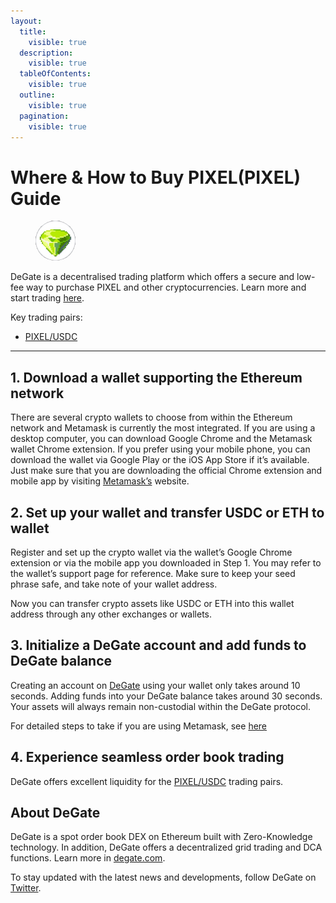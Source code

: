 ```yaml
---
layout:
  title:
    visible: true
  description:
    visible: true
  tableOfContents:
    visible: true
  outline:
    visible: true
  pagination:
    visible: true
---
```


# Where & How to Buy PIXEL(PIXEL) Guide

<figure><img src="../.gitbook/assets/pixel_0x3429d03c6f7521aec737a0bbf2e5ddcef2c3ae311716284485491.jpg" alt="PIXEL" width="64" style="border-radius: 50%;"><figcaption></figcaption></figure>

DeGate is a decentralised trading platform which offers a secure and low-fee way to purchase PIXEL and other cryptocurrencies. Learn more and start trading [here](https://app.degate.com/trade/USDC/0x3429d03c6f7521aec737a0bbf2e5ddcef2c3ae31?utm_source=howtobuy).&#x20;

Key trading pairs:

* [PIXEL/USDC](https://app.degate.com/trade/USDC/0x3429d03c6f7521aec737a0bbf2e5ddcef2c3ae31?utm_source=howtobuy)

***

## 1. Download a wallet supporting the Ethereum network

There are several crypto wallets to choose from within the Ethereum network and Metamask is currently the most integrated. If you are using a desktop computer, you can download Google Chrome and the Metamask wallet Chrome extension. If you prefer using your mobile phone, you can download the wallet via Google Play or the iOS App Store if it’s available. Just make sure that you are downloading the official Chrome extension and mobile app by visiting [Metamask’s](https://metamask.io/) website.

## 2. Set up your wallet and transfer USDC or ETH to wallet

Register and set up the crypto wallet via the wallet’s Google Chrome extension or via the mobile app you downloaded in Step 1. You may refer to the wallet’s support page for reference. Make sure to keep your seed phrase safe, and take note of your wallet address.&#x20;

Now you can transfer crypto assets like USDC or ETH into this wallet address through any other exchanges or wallets.

## 3. Initialize a DeGate account and add funds to DeGate balance

Creating an account on [DeGate](https://app.degate.com/?utm_source=PIXEL_howtobuy) using your wallet only takes around 10 seconds. Adding funds into your DeGate balance takes around 30 seconds. Your assets will always remain non-custodial within the DeGate protocol.

For detailed steps to take if you are using Metamask, see [here](https://docs.degate.com/v/product_en/main-features/wallet-connectivity/metamask)

## 4. Experience seamless order book trading

DeGate offers excellent liquidity for the [PIXEL/USDC](https://app.degate.com/trade/USDC/0x3429d03c6f7521aec737a0bbf2e5ddcef2c3ae31?utm_source=howtobuy) trading pairs.&#x20;

## About DeGate

DeGate is a spot order book DEX on Ethereum built with Zero-Knowledge technology. In addition, DeGate offers a decentralized grid trading and DCA functions.  Learn more in [degate.com](https://degate.com/?utm_source=PIXEL_howtobuy).

To stay updated with the latest news and developments, follow DeGate on [Twitter](https://twitter.com/degatedex).
